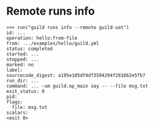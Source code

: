 # Remote runs info

    >>> run("guild runs info --remote guild-uat")
    id: ...
    operation: hello:from-file
    from: .../examples/hello/guild.yml
    status: completed
    started: ...
    stopped: ...
    marked: no
    label:
    sourcecode_digest: a195e105df4df3504294f281662e5fb7
    run_dir: ...
    command: ... -um guild.op_main say -- --file msg.txt
    exit_status: 0
    pid:
    flags:
      file: msg.txt
    scalars:
    <exit 0>
